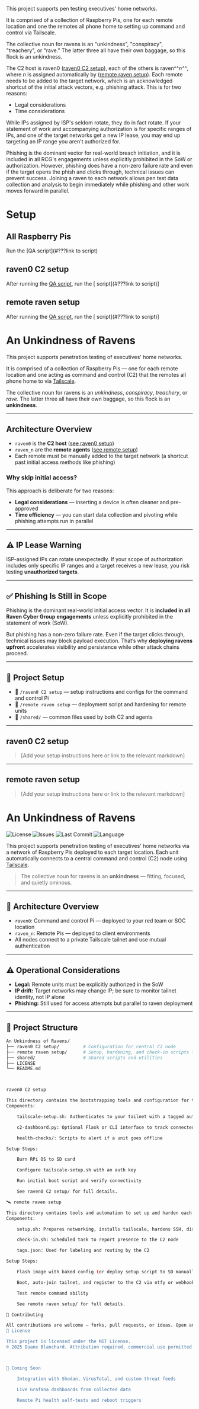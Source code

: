 This project supports pen testing executives' home networks.

It is comprised of a collection of Raspberry Pis, one for each remote location and one the remotes all phone home to setting up command and control via Tailscale.

The collective noun for ravens is an "unkindness", "conspiracy", "treachery", or "rave." The latter three all have their own baggage, so this flock is an unkindness.

The C2 host is raven0 ([raven0 C2 setup](#raven0-c2-setup)), each of the others is raven^^*n^^*, where *n* is assigned automatically by ([remote raven setup](#remote-raven-setup)). Each remote needs to be added to the target network, which is an acknowledged shortcut of the initial attack vectors, e.g. phishing attack. This is for two reasons:
* Legal considerations
* Time considerations

While IPs assigned by ISP's seldom rotate, they do in fact rotate. If your statement of work and accompanying authorization is for specific ranges of IPs, and one of the target networks get a new IP lease, you may end up targeting an IP range you aren't authorized for.

Phishing is the dominant vector for real-world breach initiation, and it is included in all RCG's engagements unless explicitly prohibited in the SoW or authorization. However, phishing does have a non-zero failure rate and even if the target opens the phish and clicks through, technical issues can prevent success. Joining a raven to each network allows pen test data collection and analysis to begin immediately while phishing and other work moves forward in parallel.

# Setup
## All Raspberry Pis
Run the [QA script](#???link to script)

## raven0 C2 setup
After running the [QA script](#all-raspberry-pis), run the [ script](#???link to script)]

## remote raven setup
After running the [QA script](#all-raspberry-pis), run the [ script](#???link to script)]



# An Unkindness of Ravens

This project supports penetration testing of executives' home networks.

It is comprised of a collection of Raspberry Pis — one for each remote location and one acting as command and control (C2) that the remotes all phone home to via [Tailscale](https://tailscale.com).

The collective noun for ravens is an _unkindness_, _conspiracy_, _treachery_, or _rave_. The latter three all have their own baggage, so this flock is an **unkindness**.

---

## Architecture Overview

- `raven0` is the **C2 host** ([see raven0 setup](#raven0-c2-setup))
- `raven_n` are the **remote agents** ([see remote setup](#remote-raven-setup))
- Each remote must be manually added to the target network (a shortcut past initial access methods like phishing)

### Why skip initial access?

This approach is deliberate for two reasons:
- **Legal considerations** — inserting a device is often cleaner and pre-approved
- **Time efficiency** — you can start data collection and pivoting while phishing attempts run in parallel

---

## ⚠️ IP Lease Warning

ISP-assigned IPs can rotate unexpectedly. If your scope of authorization includes only specific IP ranges and a target receives a new lease, you risk testing **unauthorized targets**.

---

## ✅ Phishing Is Still in Scope

Phishing is the dominant real-world initial access vector. It is **included in all Raven Cyber Group engagements** unless explicitly prohibited in the statement of work (SoW).

But phishing has a non-zero failure rate. Even if the target clicks through, technical issues may block payload execution. That’s why **deploying ravens upfront** accelerates visibility and persistence while other attack chains proceed.

---

## 🧠 Project Setup

- 📁 `/raven0 C2 setup` — setup instructions and configs for the command and control Pi
- 📁 `/remote raven setup` — deployment script and hardening for remote units
- 📁 `/shared/` — common files used by both C2 and agents

---

## raven0 C2 setup

> [Add your setup instructions here or link to the relevant markdown]

---

## remote raven setup

> [Add your setup instructions here or link to the relevant markdown]



# An Unkindness of Ravens

![License](https://img.shields.io/github/license/dblanchard/RavenCyberGroup?color=blue)
![Issues](https://img.shields.io/github/issues/dblanchard/RavenCyberGroup)
![Last Commit](https://img.shields.io/github/last-commit/dblanchard/RavenCyberGroup)
![Language](https://img.shields.io/github/languages/top/dblanchard/RavenCyberGroup)

This project supports penetration testing of executives' home networks via a network of Raspberry Pis deployed to each target location. Each unit automatically connects to a central command and control (C2) node using [Tailscale](https://tailscale.com).

> The collective noun for ravens is an **unkindness** — fitting, focused, and quietly ominous.

---

## 🧱 Architecture Overview

- `raven0`: Command and control Pi — deployed to your red team or SOC location
- `raven_n`: Remote Pis — deployed to client environments
- All nodes connect to a private Tailscale tailnet and use mutual authentication

---

## ⚠️ Operational Considerations

- **Legal:** Remote units must be explicitly authorized in the SoW
- **IP drift:** Target networks may change IP; be sure to monitor tailnet identity, not IP alone
- **Phishing:** Still used for access attempts but parallel to raven deployment

---

## 📁 Project Structure

```bash
An Unkindness of Ravens/
├── raven0 C2 setup/         # Configuration for central C2 node
├── remote raven setup/      # Setup, hardening, and check-in scripts for deployed units
├── shared/                  # Shared scripts and utilities
├── LICENSE
└── README.md



raven0 C2 setup

This directory contains the bootstrapping tools and configuration for the central C2 Pi:
Components:

    tailscale-setup.sh: Authenticates to your tailnet with a tagged auth key

    c2-dashboard.py: Optional Flask or CLI interface to track connected units

    health-checks/: Scripts to alert if a unit goes offline

Setup Steps:

    Burn RPi OS to SD card

    Configure tailscale-setup.sh with an auth key

    Run initial boot script and verify connectivity

    See raven0 C2 setup/ for full details.

🛰️ remote raven setup

This directory contains tools and automation to set up and harden each deployed unit.
Components:

    setup.sh: Prepares networking, installs tailscale, hardens SSH, disables unnecessary services

    check-in.sh: Scheduled task to report presence to the C2 node

    tags.json: Used for labeling and routing by the C2

Setup Steps:

    Flash image with baked config (or deploy setup script to SD manually)

    Boot, auto-join tailnet, and register to the C2 via ntfy or webhook

    Test remote command ability

    See remote raven setup/ for full details.

🤝 Contributing

All contributions are welcome — forks, pull requests, or ideas. Open an issue if you'd like to suggest a feature or collaborate.
📜 License

This project is licensed under the MIT License.
© 2025 Duane Blanchard. Attribution required, commercial use permitted.



🔮 Coming Soon

    Integration with Shodan, VirusTotal, and custom threat feeds

    Live Grafana dashboards from collected data

    Remote Pi health self-tests and reboot triggers

